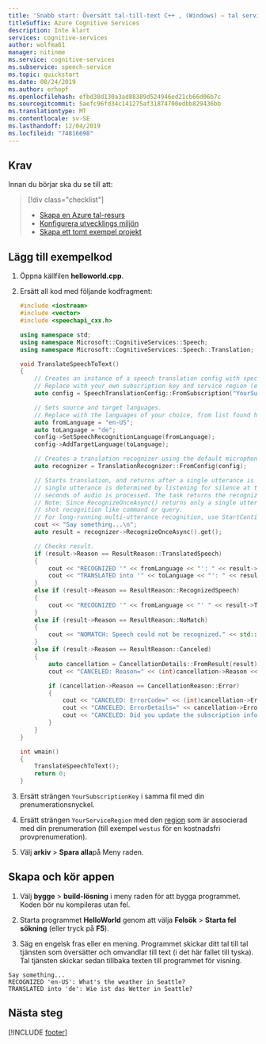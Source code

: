 ```yaml
---
title: 'Snabb start: Översätt tal-till-text C++ , (Windows) – tal service'
titleSuffix: Azure Cognitive Services
description: Inte klart
services: cognitive-services
author: wolfma61
manager: nitinme
ms.service: cognitive-services
ms.subservice: speech-service
ms.topic: quickstart
ms.date: 08/24/2019
ms.author: erhopf
ms.openlocfilehash: efbd38d130a3ad88389d524946ed21cb66d06b7c
ms.sourcegitcommit: 5aefc96fd34c141275af31874700edbb829436bb
ms.translationtype: MT
ms.contentlocale: sv-SE
ms.lasthandoff: 12/04/2019
ms.locfileid: "74816698"
---
```

## <a name="prerequisites"></a>Krav

Innan du börjar ska du se till att:

> [!div class="checklist"]
> * [Skapa en Azure tal-resurs](../../../../get-started.md)
> * [Konfigurera utvecklings miljön](../../../../quickstarts/setup-platform.md?tabs=windows)
> * [Skapa ett tomt exempel projekt](../../../../quickstarts/create-project.md?tabs=windows)

## <a name="add-sample-code"></a>Lägg till exempelkod

1. Öppna källfilen **helloworld.cpp**.

1. Ersätt all kod med följande kodfragment:

   ```C++
   #include <iostream>
   #include <vector>
   #include <speechapi_cxx.h>

   using namespace std;
   using namespace Microsoft::CognitiveServices::Speech;
   using namespace Microsoft::CognitiveServices::Speech::Translation;

   void TranslateSpeechToText()
   {
       // Creates an instance of a speech translation config with specified subscription key and service region.
       // Replace with your own subscription key and service region (e.g., "westus").
       auto config = SpeechTranslationConfig::FromSubscription("YourSubscriptionKey", "YourServiceRegion");

       // Sets source and target languages.
       // Replace with the languages of your choice, from list found here: https://aka.ms/speech/sttt-languages
       auto fromLanguage = "en-US";
       auto toLanguage = "de";
       config->SetSpeechRecognitionLanguage(fromLanguage);
       config->AddTargetLanguage(toLanguage);

       // Creates a translation recognizer using the default microphone audio input device.
       auto recognizer = TranslationRecognizer::FromConfig(config);

       // Starts translation, and returns after a single utterance is recognized. The end of a
       // single utterance is determined by listening for silence at the end or until a maximum of 15
       // seconds of audio is processed. The task returns the recognized text as well as the translation.
       // Note: Since RecognizeOnceAsync() returns only a single utterance, it is suitable only for single
       // shot recognition like command or query.
       // For long-running multi-utterance recognition, use StartContinuousRecognitionAsync() instead.
       cout << "Say something...\n";
       auto result = recognizer->RecognizeOnceAsync().get();

       // Checks result.
       if (result->Reason == ResultReason::TranslatedSpeech)
       {
           cout << "RECOGNIZED '" << fromLanguage << "': " << result->Text << std::endl;
           cout << "TRANSLATED into '" << toLanguage << "': " << result->Translations.at(toLanguage) << std::endl;
       }
       else if (result->Reason == ResultReason::RecognizedSpeech)
       {
           cout << "RECOGNIZED '" << fromLanguage << "' " << result->Text << " (text could not be translated)" << std::endl;
       }
       else if (result->Reason == ResultReason::NoMatch)
       {
           cout << "NOMATCH: Speech could not be recognized." << std::endl;
       }
       else if (result->Reason == ResultReason::Canceled)
       {
           auto cancellation = CancellationDetails::FromResult(result);
           cout << "CANCELED: Reason=" << (int)cancellation->Reason << std::endl;

           if (cancellation->Reason == CancellationReason::Error)
           {
               cout << "CANCELED: ErrorCode=" << (int)cancellation->ErrorCode << std::endl;
               cout << "CANCELED: ErrorDetails=" << cancellation->ErrorDetails << std::endl;
               cout << "CANCELED: Did you update the subscription info?" << std::endl;
           }
       }
   }

   int wmain()
   {
       TranslateSpeechToText();
       return 0;
   }
   ```

1. Ersätt strängen `YourSubscriptionKey` i samma fil med din prenumerationsnyckel.

1. Ersätt strängen `YourServiceRegion` med den [region](~/articles/cognitive-services/Speech-Service/regions.md) som är associerad med din prenumeration (till exempel `westus` för en kostnadsfri provprenumeration).

1. Välj **arkiv** > **Spara alla**på Meny raden.

## <a name="build-and-run-the-application"></a>Skapa och kör appen

1. Välj **bygge** > **build-lösning** i meny raden för att bygga programmet. Koden bör nu kompileras utan fel.

1. Starta programmet **HelloWorld** genom att välja **Felsök** > **Starta fel sökning** (eller tryck på **F5**).

1. Säg en engelsk fras eller en mening. Programmet skickar ditt tal till tal tjänsten som översätter och omvandlar till text (i det här fallet till tyska). Tal tjänsten skickar sedan tillbaka texten till programmet för visning.

````
Say something...
RECOGNIZED 'en-US': What's the weather in Seattle?
TRANSLATED into 'de': Wie ist das Wetter in Seattle?
````

## <a name="next-steps"></a>Nästa steg

[!INCLUDE [footer](./footer.md)]
